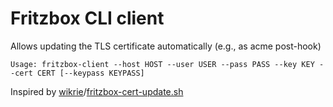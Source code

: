 # Fritzbox CLI client

Allows updating the TLS certificate automatically (e.g., as acme post-hook)

```
Usage: fritzbox-client --host HOST --user USER --pass PASS --key KEY --cert CERT [--keypass KEYPASS]
```

Inspired by [wikrie]/[fritzbox-cert-update.sh]

[wikrie]: https://github.com/wikrie
[fritzbox-cert-update.sh]: https://gist.github.com/wikrie/f1d5747a714e0a34d0582981f7cb4cfb
